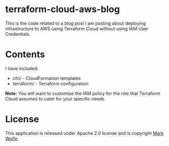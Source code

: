 # terraform-cloud-aws-blog

This is the code related to a blog post I am posting about deploying infrastructure to AWS using Terraform Cloud without using IAM User Credentials.

# Contents

I have included:

* cfn/ - CloudFormation templates 
* terraform/ - Terraform configuration

**Note:** You will want to customise the IAM policy for the role that Terraform Cloud assumes to cater for your specific needs.

# License

This application is released under Apache 2.0 license and is copyright [Mark Wolfe](https://www.wolfe.id.au).